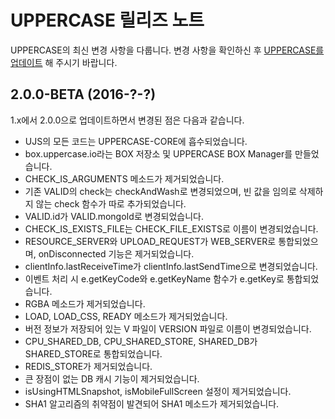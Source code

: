 # UPPERCASE 릴리즈 노트
UPPERCASE의 최신 변경 사항을 다룹니다. 변경 사항을 확인하신 후 [UPPERCASE를 업데이트](INSTALL.md#업데이트) 해 주시기 바랍니다.

## 2.0.0-BETA (2016-?-?)
1.x에서 2.0.0으로 업데이트하면서 변경된 점은 다음과 같습니다.
- UJS의 모든 코드는 UPPERCASE-CORE에 흡수되었습니다.
- box.uppercase.io라는 BOX 저장소 및 UPPERCASE BOX Manager를 만들었습니다.
- CHECK_IS_ARGUMENTS 메소드가 제거되었습니다.
- 기존 VALID의 check는 checkAndWash로 변경되었으며, 빈 값을 임의로 삭제하지 않는 check 함수가 따로 추가되었습니다.
- VALID.id가 VALID.mongoId로 변경되었습니다.
- CHECK_IS_EXISTS_FILE는 CHECK_FILE_EXISTS로 이름이 변경되었습니다.
- RESOURCE_SERVER와 UPLOAD_REQUEST가 WEB_SERVER로 통합되었으며, onDisconnected 기능은 제거되었습니다.
- clientInfo.lastReceiveTime가 clientInfo.lastSendTime으로 변경되었습니다.
- 이벤트 처리 시 e.getKeyCode와 e.getKeyName 함수가 e.getKey로 통합되었습니다.
- RGBA 메소드가 제거되었습니다.
- LOAD, LOAD_CSS, READY 메소드가 제거되었습니다.
- 버전 정보가 저장되어 있는 V 파일이 VERSION 파일로 이름이 변경되었습니다.
- CPU_SHARED_DB, CPU_SHARED_STORE, SHARED_DB가 SHARED_STORE로 통합되었습니다.
- REDIS_STORE가 제거되었습니다.
- 큰 장점이 없는 DB 캐시 기능이 제거되었습니다.
- isUsingHTMLSnapshot, isMobileFullScreen 설정이 제거되었습니다.
- SHA1 알고리즘의 취약점이 발견되어 SHA1 메소드가 제거되었습니다.
